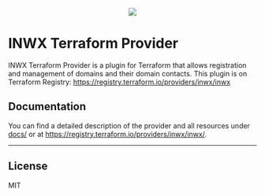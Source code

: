 <p align="center">
  <a href="https://www.inwx.com/en/" target="_blank">
    <img src="https://www.inwx.com/images/logos/inwx.png">
  </a>
</p>

INWX Terraform Provider
=========

INWX Terraform Provider is a plugin for Terraform that allows registration and management of domains and their domain
contacts. This plugin is on Terraform Registry: https://registry.terraform.io/providers/inwx/inwx

Documentation
------
You can find a detailed description of the provider and all resources under [docs/](docs/) or
at https://registry.terraform.io/providers/inwx/inwx/.

-------

License
----

MIT
